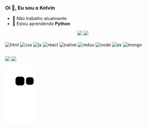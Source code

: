 ### Oi 👋, Eu sou o Kelvin

- 🔭 Não trabalho atualmente
- 🌱 Estou aprendendo **Python**

<div align="center">
  <img height="180em" src="https://github-readme-stats.vercel.app/api?username=K3lvinBr&show_icons=true&theme=dark&include_all_commits=true&count_private=true" />
  <img height="180em" src="https://github-readme-stats.vercel.app/api/top-langs/?username=K3lvinBr&layout=compact&langs_count=7&theme=dark" />
</div>

<div style="display: inline_block"><br>
  <img align="center" alt="html" height="40" width="50" src="https://cdn.jsdelivr.net/gh/devicons/devicon/icons/html5/html5-original.svg" />
  <img align="center" alt="css" height="40" width="50" src="https://cdn.jsdelivr.net/gh/devicons/devicon/icons/css3/css3-original.svg" />
  <img align="center" alt="js" height="40" width="50" src="https://cdn.jsdelivr.net/gh/devicons/devicon/icons/javascript/javascript-original.svg" />
  <img align="center" alt="react" height="40" width="50" src="https://cdn.jsdelivr.net/gh/devicons/devicon/icons/react/react-original-wordmark.svg" />
  <img align="center" alt="native" height="40" width="50" src="https://cdn.jsdelivr.net/gh/devicons/devicon/icons/react/react-original.svg" />
  <img align="center" alt="redux" height="40" width="50" src="https://cdn.jsdelivr.net/gh/devicons/devicon/icons/redux/redux-original.svg" />
  <img align="center" alt="node" height="40" width="50" src="https://cdn.jsdelivr.net/gh/devicons/devicon/icons/nodejs/nodejs-original.svg" />
  <img align="center" alt="ex" height="40" width="50" src="https://cdn.jsdelivr.net/gh/devicons/devicon/icons/express/express-original.svg" />
  <img align="center" alt="mongo" height="40" width="50" src="https://cdn.jsdelivr.net/gh/devicons/devicon/icons/mongodb/mongodb-original.svg" />       
</div>

  ##
 
<div>
  <a href="https://www.linkedin.com/in/kelvin-sales-54306321a"><img src="https://img.shields.io/badge/linkedin-%230077B5.svg?style=for-the-badge&logo=linkedin&logoColor=white"></a>
  <a href="mailto:kelvinsalesmachado@gmail.com"><img src="https://img.shields.io/badge/Gmail-D14836?style=for-the-badge&logo=gmail&logoColor=white"></a>
</div>

 ![Snake animation](https://github.com/K3lvinBr/K3lvinBr/blob/output/github-contribution-grid-snake.svg)
